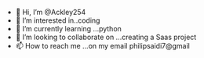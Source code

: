 - 👋 Hi, I’m @Ackley254
- 👀 I’m interested in..coding 
- 🌱 I’m currently learning ...python
- 💞️ I’m looking to collaborate on ...creating a Saas project
- 📫 How to reach me ...on my email philipsaidi7@gmail 

<!---
Ackley254/Ackley254 is a ✨ special ✨ repository because its `README.md` (this file) appears on your GitHub profile.
You can click the Preview link to take a look at your changes.
--->
